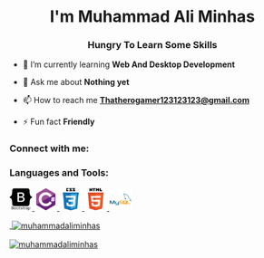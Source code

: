 <h1 align="center">I'm Muhammad Ali Minhas</h1>
<h3 align="center">Hungry To Learn Some Skills</h3>


- 🌱 I’m currently learning **Web And Desktop Development**

- 💬 Ask me about **Nothing yet**

- 📫 How to reach me **Thatherogamer123123123@gmail.com**

- ⚡ Fun fact **Friendly**

<h3 align="left">Connect with me:</h3>
<p align="left">
</p>

<h3 align="left">Languages and Tools:</h3>
<p align="left"> <a href="https://getbootstrap.com" target="_blank" rel="noreferrer">
<img src="https://raw.githubusercontent.com/devicons/devicon/master/icons/bootstrap/bootstrap-plain-wordmark.svg" alt="bootstrap" width="40" height="40"/> 
</a> <a href="https://www.w3schools.com/cs/" target="_blank" rel="noreferrer"> 
<img src="https://raw.githubusercontent.com/devicons/devicon/master/icons/csharp/csharp-original.svg" alt="csharp" width="40" height="40"/>
 </a> <a href="https://www.w3schools.com/css/" target="_blank" rel="noreferrer"> 
<img src="https://raw.githubusercontent.com/devicons/devicon/master/icons/css3/css3-original-wordmark.svg" alt="css3" width="40" height="40"/> 
</a> <a href="https://www.w3.org/html/" target="_blank" rel="noreferrer"> <img src="https://raw.githubusercontent.com/devicons/devicon/master/icons/html5/html5-original-wordmark.svg" alt="html5" width="40" height="40"/> 
</a> <a href="https://www.java.com" target="_blank" rel="noreferrer">  </a> <a href="https://www.mysql.com/" target="_blank" rel="noreferrer"> 
<img src="https://raw.githubusercontent.com/devicons/devicon/master/icons/mysql/mysql-original-wordmark.svg" alt="mysql" width="40" height="40"/> </a> <a href="https://unity.com/" target="_blank" rel="noreferrer"> 


<p>&nbsp;<img align="center" src="https://github-readme-stats.vercel.app/api?username=muhammadaliminhas&show_icons=true&locale=en" alt="muhammadaliminhas" /></p>

<p><img align="center" src="https://github-readme-streak-stats.herokuapp.com/?user=muhammadaliminhas&" alt="muhammadaliminhas" /></p>
